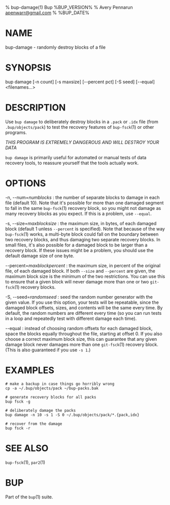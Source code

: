 % bup-damage(1) Bup %BUP_VERSION%
% Avery Pennarun <apenwarr@gmail.com>
% %BUP_DATE%

# NAME

bup-damage - randomly destroy blocks of a file

# SYNOPSIS

bup damage [-n count] [-s maxsize] [\--percent pct] [-S seed]
[\--equal] \<filenames...\>

# DESCRIPTION

Use `bup damage` to deliberately destroy blocks in a
`.pack` or `.idx` file (from `.bup/objects/pack`) to test
the recovery features of `bup-fsck`(1) or other programs.

*THIS PROGRAM IS EXTREMELY DANGEROUS AND WILL DESTROY YOUR
DATA*

`bup damage` is primarily useful for automated or manual tests
of data recovery tools, to reassure yourself that the tools
actually work.

# OPTIONS

-n, \--num=*numblocks*
:   the number of separate blocks to damage in each file
    (default 10).
    Note that it's possible for more than one damaged
    segment to fall in the same `bup-fsck`(1) recovery block,
    so you might not damage as many recovery blocks as you
    expect.  If this is a problem, use `--equal`.

-s, \--size=*maxblocksize*
:   the maximum size, in bytes, of each damaged block
    (default 1 unless `--percent` is specified).  Note that
    because of the way `bup-fsck`(1) works, a multi-byte
    block could fall on the boundary between two recovery
    blocks, and thus damaging two separate recovery blocks. 
    In small files, it's also possible for a damaged block
    to be larger than a recovery block.  If these issues
    might be a problem, you should use the default damage
    size of one byte.
    
\--percent=*maxblockpercent*
:   the maximum size, in percent of the original file, of
    each damaged block.  If both `--size` and `--percent`
    are given, the maximum block size is the minimum of the
    two restrictions.  You can use this to ensure that a
    given block will never damage more than one or two
    `git-fsck`(1) recovery blocks.
    
-S, \--seed=*randomseed*
:   seed the random number generator with the given value. 
    If you use this option, your tests will be repeatable,
    since the damaged block offsets, sizes, and contents
    will be the same every time.  By default, the random
    numbers are different every time (so you can run tests
    in a loop and repeatedly test with different
    damage each time).
    
\--equal
:   instead of choosing random offsets for each damaged
    block, space the blocks equally throughout the file,
    starting at offset 0.  If you also choose a correct
    maximum block size, this can guarantee that any given
    damage block never damages more than one `git-fsck`(1)
    recovery block.  (This is also guaranteed if you use
    `-s 1`.)
    
# EXAMPLES
    # make a backup in case things go horribly wrong
    cp -a ~/.bup/objects/pack ~/bup-packs.bak
    
    # generate recovery blocks for all packs
    bup fsck -g
    
    # deliberately damage the packs
    bup damage -n 10 -s 1 -S 0 ~/.bup/objects/pack/*.{pack,idx}
    
    # recover from the damage
    bup fsck -r

# SEE ALSO

`bup-fsck`(1), `par2`(1)

# BUP

Part of the `bup`(1) suite.
